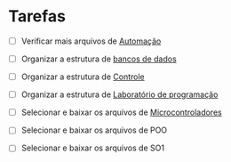 # Tarefas 

- [ ] Verificar mais arquivos de [Automação](../Contents/automacao/)
- [ ] Organizar a estrutura de [bancos de dados](../Contents/bcdd/)
- [ ] Organizar a estrutura de [Controle](../Contents/ctrl/)
- [ ] Organizar a estrutura de [Laboratório de programação](../Contents/lprg/)
- [ ] Selecionar e baixar os arquivos de [Microcontroladores](../Contents/micr/)
- [ ] Selecionar e baixar os arquivos de POO
- [ ] Selecionar e baixar os arquivos de SO1

